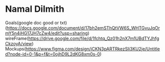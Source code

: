 # Namal Dilmith

Goals(google doc good or txt) (https://docs.google.com/document/d/17bh2emSThQtVW6S_WHTGvuJqOrmY5n4iHG17JH7cZw4/edit?usp=sharing)
wireFrame(https://drive.google.com/file/d/1fchtq_Qz01h2nX7m1UBdTYJhfgCkzoyA/view) 
Mockups(https://www.figma.com/design/iCKN3pARTRkezSli3KU2je/Untitled?node-id=0-1&p=f&t=0ojhD9L2dKG8xm0s-0)
